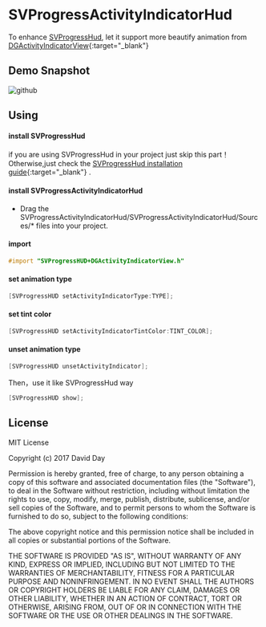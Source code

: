 SVProgressActivityIndicatorHud
=================================
To enhance <a href="https://github.com/SVProgressHUD/SVProgressHUD" target="_blank">SVProgressHud</a>, let it support more beautify animation from [DGActivityIndicatorView](https://github.com/gontovnik/DGActivityIndicatorView){:target="_blank"}

Demo Snapshot  
----------------------------------- 
![github](https://github.com/daiweilai/SVProgressActivityIndicatorHud/blob/master/snapshot.gif "github")

Using
-----------------------------------
#### install SVProgressHud
if you are using SVProgressHud in your project just skip this part！
Otherwise,just check the [SVProgressHud installation guide](https://github.com/SVProgressHUD/SVProgressHUD){:target="_blank"} .

#### install SVProgressActivityIndicatorHud
* Drag the SVProgressActivityIndicatorHud/SVProgressActivityIndicatorHud/Sources/* files into your project.

#### import

```objective-c
#import "SVProgressHUD+DGActivityIndicatorView.h"
```

#### set animation type

```objective-c
[SVProgressHUD setActivityIndicatorType:TYPE];
```


#### set tint color

```objective-c
[SVProgressHUD setActivityIndicatorTintColor:TINT_COLOR];
```

#### unset animation type

```objective-c
[SVProgressHUD unsetActivityIndicator];		
```

Then，use it like SVProgressHud way
```objective-c
[SVProgressHUD show];		
```

License  
-----------------------------------
MIT License

Copyright (c) 2017 David Day

Permission is hereby granted, free of charge, to any person obtaining a copy
of this software and associated documentation files (the "Software"), to deal
in the Software without restriction, including without limitation the rights
to use, copy, modify, merge, publish, distribute, sublicense, and/or sell
copies of the Software, and to permit persons to whom the Software is
furnished to do so, subject to the following conditions:

The above copyright notice and this permission notice shall be included in all
copies or substantial portions of the Software.

THE SOFTWARE IS PROVIDED "AS IS", WITHOUT WARRANTY OF ANY KIND, EXPRESS OR
IMPLIED, INCLUDING BUT NOT LIMITED TO THE WARRANTIES OF MERCHANTABILITY,
FITNESS FOR A PARTICULAR PURPOSE AND NONINFRINGEMENT. IN NO EVENT SHALL THE
AUTHORS OR COPYRIGHT HOLDERS BE LIABLE FOR ANY CLAIM, DAMAGES OR OTHER
LIABILITY, WHETHER IN AN ACTION OF CONTRACT, TORT OR OTHERWISE, ARISING FROM,
OUT OF OR IN CONNECTION WITH THE SOFTWARE OR THE USE OR OTHER DEALINGS IN THE
SOFTWARE.		


